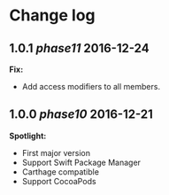 # Change log

## **1.0.1** *phase11* 2016-12-24

**Fix:**
- Add access modifiers to all members.

## **1.0.0** *phase10* 2016-12-21

**Spotlight:**
- First major version
- Support Swift Package Manager
- Carthage compatible
- Support CocoaPods
